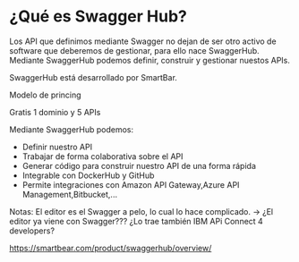 # ¿Qué es Swagger Hub?


Los API que definimos mediante Swagger no dejan de ser otro activo de software que deberemos de gestionar, para ello nace SwaggerHub. Mediante SwaggerHub podemos definir, construir y gestionar nuestos APIs.

SwaggerHub está desarrollado por SmartBar.

Modelo de princing

Gratis 1 dominio y 5 APIs


Mediante SwaggerHub podemos:

* Definir nuestro API
* Trabajar de forma colaborativa sobre el API
* Generar código para construir nuestro API de una forma rápida
* Integrable con DockerHub y GitHub
* Permite integraciones con Amazon API Gateway,Azure API Management,Bitbucket,...


Notas:
El editor es el Swagger a pelo, lo cual lo hace complicado. -> ¿El editor ya viene con Swagger??? ¿Lo trae también IBM APi Connect 4 developers?


https://smartbear.com/product/swaggerhub/overview/
